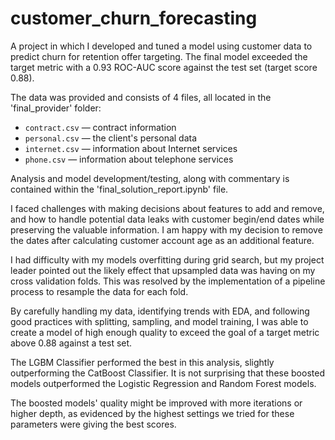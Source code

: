 # customer_churn_forecasting

A project in which I developed and tuned a model using customer data to predict churn for retention offer targeting. The final model exceeded the target metric with a 0.93 ROC-AUC score against the test set (target score 0.88).

The data was provided and consists of 4 files, all located in the 'final_provider' folder:

- `contract.csv` — contract information
- `personal.csv` — the client's personal data
- `internet.csv` — information about Internet services
- `phone.csv` — information about telephone services

Analysis and model development/testing, along with commentary is contained within the 'final_solution_report.ipynb' file.

I faced challenges with making decisions about features to add and remove, and how to handle potential data leaks with customer begin/end dates while preserving the valuable information. I am happy with my decision to remove the dates after calculating customer account age as an additional feature.

I had difficulty with my models overfitting during grid search, but my project leader pointed out the likely effect that upsampled data was having on my cross validation folds. This was resolved by the implementation of a pipeline process to resample the data for each fold.

By carefully handling my data, identifying trends with EDA, and following good practices with splitting, sampling, and model training, I was able to create a model of high enough quality to exceed the goal of a target metric above 0.88 against a test set.

The LGBM Classifier performed the best in this analysis, slightly outperforming the CatBoost Classifier. It is not surprising that these boosted models outperformed the Logistic Regression and Random Forest models.

The boosted models' quality might be improved with more iterations or higher depth, as evidenced by the highest settings we tried for these parameters were giving the best scores.

